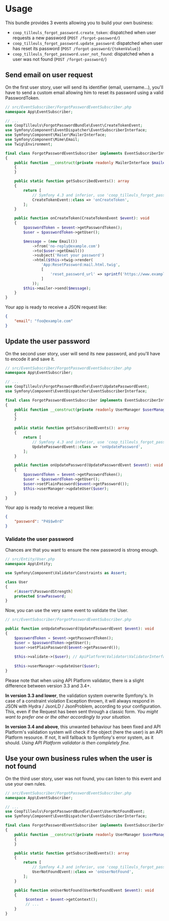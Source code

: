 # Usage

This bundle provides 3 events allowing you to build your own business:

- `coop_tilleuls_forgot_password.create_token`: dispatched when user requests a new password (`POST /forgot-password/`)
- `coop_tilleuls_forgot_password.update_password`: dispatched when user has reset its
  password (`POST /forgot-password/{tokenValue}`)
- `coop_tilleuls_forgot_password.user_not_found`: dispatched when a user was not found (`POST /forgot-password/`)

## Send email on user request

On the first user story, user will send its identifier (email, username...), you'll have to send a custom email
allowing him to reset its password using a valid PasswordToken.

```php
// src/EventSubscriber/ForgotPasswordEventSubscriber.php
namespace App\EventSubscriber;

// ...
use CoopTilleuls\ForgotPasswordBundle\Event\CreateTokenEvent;
use Symfony\Component\EventDispatcher\EventSubscriberInterface;
use Symfony\Component\Mailer\MailerInterface;
use Symfony\Component\Mime\Email;
use Twig\Environment;

final class ForgotPasswordEventSubscriber implements EventSubscriberInterface
{
    public function __construct(private readonly MailerInterface $mailer, private readonly Environment $twig)
    {
    }

    public static function getSubscribedEvents(): array
    {
        return [
            // Symfony 4.3 and inferior, use 'coop_tilleuls_forgot_password.create_token' event name
            CreateTokenEvent::class => 'onCreateToken',
        ];
    }

    public function onCreateToken(CreateTokenEvent $event): void
    {
        $passwordToken = $event->getPasswordToken();
        $user = $passwordToken->getUser();

        $message = (new Email())
            ->from('no-reply@example.com')
            ->to($user->getEmail())
            ->subject('Reset your password')
            ->html($this->twig->render(
                'App:ResetPassword:mail.html.twig',
                [
                    'reset_password_url' => sprintf('https://www.example.com/forgot-password/%s', $passwordToken->getToken()),
                ]
            ));
        $this->mailer->send($message);
    }
}
```

Your app is ready to receive a JSON request like:

```json
{
    "email": "foo@example.com"
}
```

## Update the user password

On the second user story, user will send its new password, and you'll have to encode it and save it.

```php
// src/EventSubscriber/ForgotPasswordEventSubscriber.php
namespace App\EventSubscriber;

// ...
use CoopTilleuls\ForgotPasswordBundle\Event\UpdatePasswordEvent;
use Symfony\Component\EventDispatcher\EventSubscriberInterface;

final class ForgotPasswordEventSubscriber implements EventSubscriberInterface
{
    public function __construct(private readonly UserManager $userManager)
    {
    }

    public static function getSubscribedEvents(): array
    {
        return [
            // Symfony 4.3 and inferior, use 'coop_tilleuls_forgot_password.update_password' event name
            UpdatePasswordEvent::class => 'onUpdatePassword',
        ];
    }

    public function onUpdatePassword(UpdatePasswordEvent $event): void
    {
        $passwordToken = $event->getPasswordToken();
        $user = $passwordToken->getUser();
        $user->setPlainPassword($event->getPassword());
        $this->userManager->updateUser($user);
    }
}
```

Your app is ready to receive a request like:

```json
{
    "password": "P4$$w0rd"
}
```

### Validate the user password

Chances are that you want to ensure the new password is strong enough.

```php
// src/Entity/User.php
namespace App\Entity;

use Symfony\Component\Validator\Constraints as Assert;

class User
{
    #[Assert\PasswordStrength]
    protected $rawPassword;
}
```

Now, you can use the very same event to validate the User.

```php
// src/EventSubscriber/ForgotPasswordEventSubscriber.php

public function onUpdatePassword(UpdatePasswordEvent $event): void
{
    $passwordToken = $event->getPasswordToken();
    $user = $passwordToken->getUser();
    $user->setPlainPassword($event->getPassword());
    
    $this->validate->($user); // ApiPlatform\Validator\ValidatorInterface or Symfony\Component\Validator\Validator\ValidatorInterface
    
    $this->userManager->updateUser($user);
}
```

Please note that when using API Platform validator, there is a slight difference between version 3.3 and 3.4+.  

**In version 3.3 and lower**, the validation system overwrite Symfony's. In case of a constraint violation Exception thrown, it will always respond in JSON with Hydra / JsonLD / JsonProblem, according to your configuration. This, even if the Request has been sent through a classic form. _You might want to prefer one or the other accordingly to your situation._  

**In version 3.4 and above**, this unwanted behaviour has been fixed and API Platform's validation system will check if the object (here the user) is an API Platform resource. If not, It will fallback to Symfony's error system, as it should. _Using API Platform validator is then completely fine._

## Use your own business rules when the user is not found

On the third user story, user was not found, you can listen to this event and use your own rules.

```php
// src/EventSubscriber/ForgotPasswordEventSubscriber.php
namespace App\EventSubscriber;

// ...
use CoopTilleuls\ForgotPasswordBundle\Event\UserNotFoundEvent;
use Symfony\Component\EventDispatcher\EventSubscriberInterface;

final class ForgotPasswordEventSubscriber implements EventSubscriberInterface
{
    public function __construct(private readonly UserManager $userManager)
    {
    }

    public static function getSubscribedEvents(): array
    {
        return [
            // Symfony 4.3 and inferior, use 'coop_tilleuls_forgot_password.user_not_found' event name
            UserNotFoundEvent::class => 'onUserNotFound',
        ];
    }

    public function onUserNotFound(UserNotFoundEvent $event): void
    {
         $context = $event->getContext();
         // ...
    }
}
```
